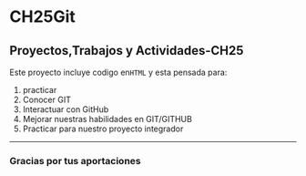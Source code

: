# CH25Git
## Proyectos,Trabajos y Actividades-CH25

Este proyecto incluye codigo en`HTML` y esta pensada para:
1. practicar
2. Conocer GIT
3. Interactuar con GitHub
4. Mejorar nuestras habilidades en GIT/GITHUB
5. Practicar para nuestro proyecto integrador
---

### Gracias por tus aportaciones
